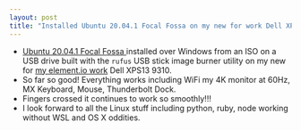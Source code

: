 ```yaml
---
layout: post
title: "Installed Ubuntu 20.04.1 Focal Fossa on my new for work Dell XPS13 9310"
---
```

* [Ubuntu 20.04.1 Focal Fossa ](https://releases.ubuntu.com/20.04/) installed over Windows  from an ISO on a USB drive built with the `rufus` USB stick image burner utility on my new for [my element.io work](http://rolandtanglao.com/2020/12/20/p1-started-my-new-job-element-io-november30/) Dell XPS13 9310.
* So far so good! Everything works including WiFi my 4K monitor at 60Hz, MX Keyboard, Mouse, Thunderbolt Dock.
* Fingers crossed it continues to work so smoothly!!!
* I look forward to all the Linux stuff including python, ruby, node working without WSL and OS X oddities.